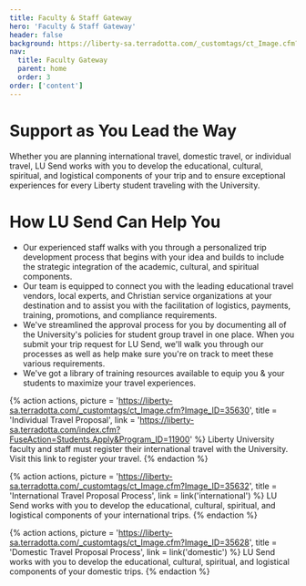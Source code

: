 ```yaml
---
title: Faculty & Staff Gateway
hero: 'Faculty & Staff Gateway'
header: false
background: https://liberty-sa.terradotta.com/_customtags/ct_Image.cfm?Image_ID=35627
nav:
  title: Faculty Gateway
  parent: home
  order: 3
order: ['content']
---
```


# Support as You Lead the Way

Whether you are planning international travel, domestic travel, or individual travel, LU Send works with you to develop the educational, cultural, spiritual, and logistical components of your trip and to ensure exceptional experiences for every Liberty student traveling with the University.

# How LU Send Can Help You

- Our experienced staff walks with you through a personalized trip development process that begins with your idea and builds to include the strategic integration of the academic, cultural, and spiritual components.
- Our team is equipped to connect you with the leading educational travel vendors, local experts, and Christian service organizations at your destination and to assist you with the facilitation of logistics, payments, training, promotions, and compliance requirements.
- We've streamlined the approval process for you by documenting all of the University's policies for student group travel in one place. When you submit your trip request for LU Send, we'll walk you through our processes as well as help make sure you're on track to meet these various requirements.
- We've got a library of training resources available to equip you & your students to maximize your travel experiences.

{% action actions,
  picture = 'https://liberty-sa.terradotta.com/_customtags/ct_Image.cfm?Image_ID=35630',
  title = 'Individual Travel Proposal',
  link = 'https://liberty-sa.terradotta.com/index.cfm?FuseAction=Students.Apply&Program_ID=11900'
%}
Liberty University faculty and staff must register their international travel with the University. Visit this link to register your travel.
{% endaction %}

{% action actions,
  picture = 'https://liberty-sa.terradotta.com/_customtags/ct_Image.cfm?Image_ID=35632',
  title = 'Inter&shy;national Travel Proposal Process',
  link = link('international')
%}
LU Send works with you to develop the educational, cultural, spiritual, and logistical components of your international trips.
{% endaction %}

{% action actions,
  picture = 'https://liberty-sa.terradotta.com/_customtags/ct_Image.cfm?Image_ID=35628',
  title = 'Domestic Travel Proposal Process',
  link = link('domestic')
%}
LU Send works with you to develop the educational, cultural, spiritual, and logistical components of your domestic trips.
{% endaction %}
